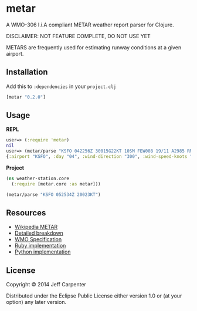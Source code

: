 # metar

A WMO-306 I.i.A compliant METAR weather report parser for Clojure.

DISCLAIMER: NOT FEATURE COMPLETE, DO NOT USE YET

METARS are frequently used for estimating runway conditions at a given airport.

## Installation

Add this to `:dependencies` in your `project.clj`

```clojure
[metar "0.2.0"]
```

## Usage

**REPL**

```clojure
user=> (:require 'metar)
nil
user=> (metar/parse "KSFO 042256Z 30015G22KT 10SM FEW008 19/11 A2985 RMK AO2 SLP107 T01940111")
{:airport "KSFO", :day "04", :wind-direction "300", :wind-speed-knots "15", :wind-gust-knots "22"}
```

**Project**

```clojure
(ns weather-station.core
  (:require [metar.core :as metar]))

(metar/parse "KSFO 052534Z 20023KT")
```

## Resources

- [Wikipedia METAR](http://en.wikipedia.org/wiki/METAR)
- [Detailed breakdown](http://www.uscg.mil/auxiliary/missions/auxair/metar_taf.pdf)
- [WMO Specification](http://www.wmo.int/pages/prog/www/WMOCodes/Manual/WMO306_Vol-I-1-PartA.pdf)
- [Ruby implementation](https://github.com/joeyates/metar-parser)
- [Python implementation](https://pypi.python.org/pypi/metar/1.4.0)

## License

Copyright &copy; 2014 Jeff Carpenter

Distributed under the Eclipse Public License either version 1.0 or (at
your option) any later version.
